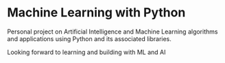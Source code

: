 # Machine Learning with Python

Personal project on Artificial Intelligence and Machine Learning algorithms and applications using Python and its associated libraries.

Looking forward to learning and building with ML and AI
